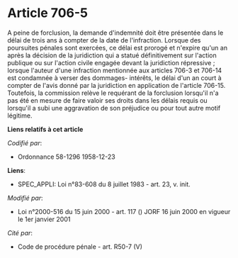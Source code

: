 # Article 706-5

A peine de forclusion, la demande d'indemnité doit être présentée dans le délai de trois ans à compter de la date de
l'infraction. Lorsque des poursuites pénales sont exercées, ce délai est prorogé et n'expire qu'un an après la décision de la
juridiction qui a statué définitivement sur l'action publique ou sur l'action civile engagée devant la juridiction
répressive ; lorsque l'auteur d'une infraction mentionnée aux articles 706-3 et 706-14 est condamnée à verser des dommages-
intérêts, le délai d'un an court à compter de l'avis donné par la juridiction en application de l'article 706-15. Toutefois,
la commission relève le requérant de la forclusion lorsqu'il n'a pas été en mesure de faire valoir ses droits dans les délais
requis ou lorsqu'il a subi une aggravation de son préjudice ou pour tout autre motif légitime.

**Liens relatifs à cet article**

_Codifié par_:

  - Ordonnance 58-1296 1958-12-23

**Liens**:

  - SPEC_APPLI: Loi n°83-608 du 8 juillet 1983 - art. 23, v. init.

_Modifié par_:

  - Loi n°2000-516 du 15 juin 2000 - art. 117 () JORF 16 juin 2000 en vigueur le 1er janvier 2001

_Cité par_:

  - Code de procédure pénale - art. R50-7 (V)
